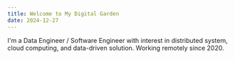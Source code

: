 ```yaml
---
title: Welcome to My Digital Garden
date: 2024-12-27
---
```


I'm a Data Engineer / Software Engineer with interest in distributed system, cloud computing, and data-driven solution.
Working remotely since 2020.
